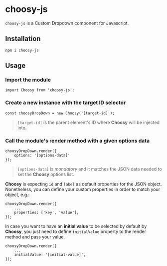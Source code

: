 # choosy-js

`choosy-js` is a Custom Dropdown component for Javascript.

## Installation

`npm i choosy-js`

## Usage

### Import the module

```JS
import Choosy from 'choosy-js';
```

### Create a new instance with the target ID selector

```JS
const choosyDropDown = new Choosy('[target-id]');
```

> `[target-id]` is the parent element's ID where **Choosy** will be injected into.

### Call the module's render method with a given options data

```JS
choosyDropDown.render({
    options: '[options-data]'
});
```

> `[options-data]` is *mondatory* and it matches the JSON data needed to set the **Choosy** options list.

**Choosy** is expecting `id` and `label` as default properties for the JSON object. Nonetheless, you can define your custom properties in order to match your object, e.g.:

```JS
choosyDropDown.render({
    ...
    properties: ['key', 'value'],
});
```

In case you want to have an **initial value** to be selected by default by **Choosy**, you just need to define `initialValue` property to the render method and pass your value.

```JS
choosyDropDown.render({
    ...
    initialValue: '[initial-value]',
});
```
